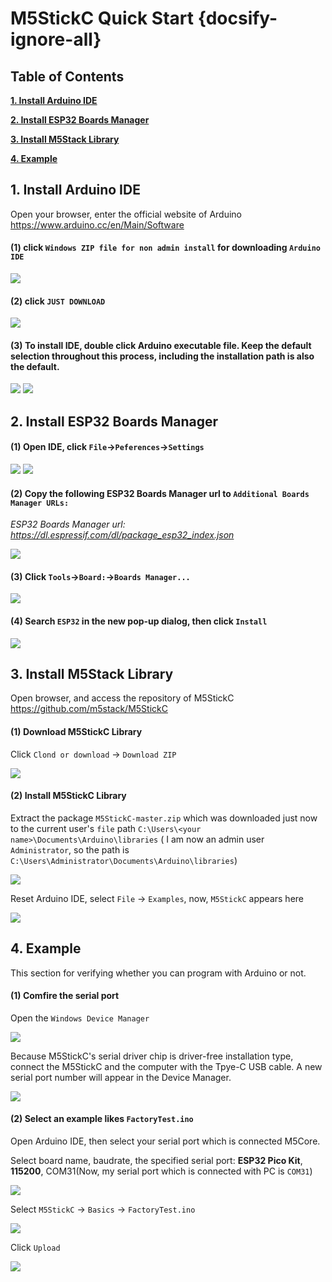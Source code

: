# M5StickC Quick Start {docsify-ignore-all}

<!-- ?> We suggest you confirm whether the `USB driver`, `Git` and `Arduino IDE` has installed first. If not, please view this two articles [establish serial connection](en/related_documents/establish_serial_connection) and [Install Git and Arduino IDE](en/related_documents/how_to_install_git_and_arduino). -->

## Table of Contents

**[1. Install Arduino IDE](#_1-Install-Arduino-IDE)**

**[2. Install ESP32 Boards Manager](#_2-Install-ESP32-Boards-Manager)**

**[3. Install M5Stack Library](#_3-Install-M5Stack-Library)**

**[4. Example](#_4-Example)**

## 1. Install Arduino IDE

<!-- *注意：如果已经安装了 IDE，请直接从[步骤 2](#_2-安装串口驱动) 开始。* -->

Open your browser, enter the official website of Arduino  https://www.arduino.cc/en/Main/Software

#### (1) click `Windows ZIP file for non admin install` for downloading `Arduino IDE`

<img src="assets/img/getting_started_pics/m5stack_core/get_started_with_arduino_m5core/windows/arduino_cc_package.png">

#### (2) click `JUST DOWNLOAD`

<img src="assets/img/getting_started_pics/m5stack_core/get_started_with_arduino_m5core/windows/arduino_cc_package_02.png">

#### (3) To install IDE, double click Arduino executable file. Keep the default selection throughout this process, including the installation path is also the default.

<img src="assets/img/getting_started_pics/m5stack_core/get_started_with_arduino_m5core/windows/select_arduino_install_path.png">

<img src="assets/img/getting_started_pics/m5stack_core/get_started_with_arduino_m5core/windows/install_arduino_2.png">

## 2. Install ESP32 Boards Manager

#### (1) Open IDE, click `File`->`Peferences`->`Settings`

<img src="assets/img/getting_started_pics/m5stack_core/get_started_with_arduino_m5core/windows/quick_start_arduino_win_01.png">

<img src="assets/img/getting_started_pics/m5stack_core/get_started_with_arduino_m5core/windows/quick_start_arduino_win_02.png">

#### (2) Copy the following ESP32 Boards Manager url to `Additional Boards Manager URLs:`

*ESP32 Boards Manager url: https://dl.espressif.com/dl/package_esp32_index.json*

<img src="assets/img/getting_started_pics/m5stack_core/get_started_with_arduino_m5core/windows/quick_start_arduino_win_03.png">

#### (3) Click `Tools`->`Board:`->`Boards Manager...`

<img src="assets/img/getting_started_pics/m5stack_core/get_started_with_arduino_m5core/windows/quick_start_arduino_win_04.png">

#### (4) Search `ESP32` in the new pop-up dialog, then click `Install`

<img src="assets/img/getting_started_pics/m5stack_core/get_started_with_arduino_m5core/windows/quick_start_arduino_win_05.png">

## 3. Install M5Stack Library

Open browser, and access the repository of M5StickC https://github.com/m5stack/M5StickC

#### (1) Download M5StickC Library

Click `Clond or download` -> `Download ZIP`

<img src="assets/img/getting_started_pics/m5stickc/m5stickc_quick_start_01.png">

#### (2) Install M5StickC Library

Extract the package `M5StickC-master.zip` which was downloaded just now to the current user's `file` path `C:\Users\<your name>\Documents\Arduino\libraries` ( I am now an admin user `Administrator`, so the path is `C:\Users\Administrator\Documents\Arduino\libraries`)

<img src="assets/img/getting_started_pics/m5stickc/m5stickc_quick_start_02.png">

Reset Arduino IDE, select `File` -> `Examples`, now, `M5StickC` appears here

<img src="assets/img/getting_started_pics/m5stickc/m5stickc_quick_start_03.png">

## 4. Example

This section for verifying whether you can program with Arduino or not.

#### (1) Comfire the serial port

Open the `Windows Device Manager`

<img src="assets/img/getting_started_pics/m5stickc/m5stickc_quick_start_06.png">

Because M5StickC's serial driver chip is driver-free installation type, connect the M5StickC and the computer with the Tpye-C USB cable. A new serial port number will appear in the Device Manager.

<img src="assets/img/getting_started_pics/m5stickc/m5stickc_quick_start_05.png">

#### (2) Select an example likes `FactoryTest.ino`

Open Arduino IDE, then select your serial port which is connected M5Core.

Select board name, baudrate, the specified serial port: **ESP32 Pico Kit**, **115200**, COM31(Now, my serial port which is connected with PC is `COM31`)

<img src="assets/img/getting_started_pics/m5stickc/m5stickc_quick_start_08.png">

Select `M5StickC` -> `Basics` -> `FactoryTest.ino`

<img src="assets/img/getting_started_pics/m5stickc/m5stickc_quick_start_04.png">

Click `Upload`

<img src="assets/img/getting_started_pics/m5stickc/m5stickc_quick_start_09.png">

